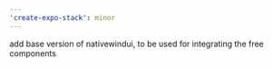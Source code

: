 ```yaml
---
'create-expo-stack': minor
---
```


add base version of nativewindui, to be used for integrating the free components
